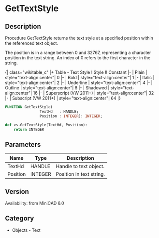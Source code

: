 # GetTextStyle

## Description
Procedure GetTextStyle returns the text style at a specified position within the referenced text object.

The position is in a range between 0 and 32767, representing a character position in the text string. An index of 0 refers to the first character in the string.

{| class="wikitable_c"
|+ Table - Text Style
! Style !! Constant
|-
| Plain
| style="text-align:center"| 0
|-
| Bold
| style="text-align:center"| 1
|-
| Italic
| style="text-align:center"| 2
|-
| Underline
| style="text-align:center"| 4
|-
| Outline
| style="text-align:center"| 8
|-
| Shadowed
| style="text-align:center"| 16
|-
| Superscript (VW 2011+)
| style="text-align:center"| 32
|-
| Subscript (VW 2011+)
| style="text-align:center"| 64
|}

```pascal
FUNCTION GetTextStyle(
				TextHd   : HANDLE;
				Position : INTEGER): INTEGER;
```

```python
def vs.GetTextStyle(TextHd, Position):
    return INTEGER
```

## Parameters
|Name|Type|Description|
|---|---|---|
|TextHd|HANDLE|Handle to text object.|
|Position|INTEGER|Position in text string.|

## Version
Availability: from MiniCAD 6.0

## Category
* Objects - Text

